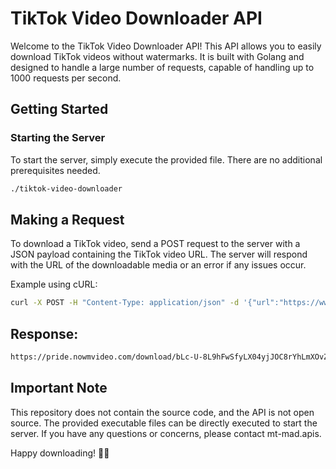 # TikTok Video Downloader API

Welcome to the TikTok Video Downloader API! This API allows you to easily download TikTok videos without watermarks. It is built with Golang and designed to handle a large number of requests, capable of handling up to 1000 requests per second.

## Getting Started

### Starting the Server
To start the server, simply execute the provided file. There are no additional prerequisites needed.

```bash
./tiktok-video-downloader
```
## Making a Request
To download a TikTok video, send a POST request to the server with a JSON payload containing the TikTok video URL. The server will respond with the URL of the downloadable media or an error if any issues occur.

Example using cURL:
```bash
curl -X POST -H "Content-Type: application/json" -d '{"url":"https://www.tiktok.com/@filipovvprodd/video/7212634198098693382?q=gtr&t=1706791320828"}' 127.0.0.1:6969/download
```
## Response:

```bash
https://pride.nowmvideo.com/download/bLc-U-8L9hFwSfyLX04yjJOC8rYhLmXOvZDRzMxxdbqR-5FzzToM-VCg7F4vHSA0YAYHB0DEVsKqCUbs/7212634198098693382.mp4?hd=1
```

## Important Note
This repository does not contain the source code, and the API is not open source. The provided executable files can be directly executed to start the server. If you have any questions or concerns, please contact mt-mad.apis.

Happy downloading! 🎥🚀
